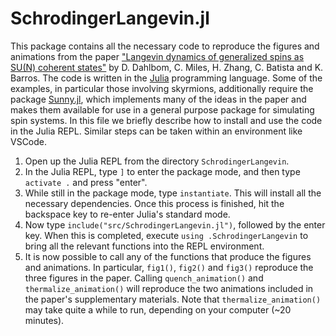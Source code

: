 # SchrodingerLangevin.jl

This package contains all the necessary code to reproduce the figures and animations from the paper ["Langevin dynamics of generalized spins as SU(N) coherent states"](https://arxiv.org/abs/2209.01265) by D. Dahlbom, C. Miles, H. Zhang, C. Batista and K. Barros. The code is written in the [Julia](https://julialang.org/) programming language. Some of the examples, in particular those involving skyrmions, additionally require the package [Sunny.jl](https://github.com/SunnySuite/Sunny.jl), which implements many of the ideas in the paper and makes them available for use in a general purpose package for simulating spin systems. In this file we briefly describe how to install and use the code in the Julia REPL. Similar steps can be taken within an environment like VSCode.

1. Open up the Julia REPL from the directory `SchrodingerLangevin`.
2. In the Julia REPL, type `]` to enter the package mode, and then type `activate .` and press "enter". 
3. While still in the package mode, type `instantiate`. This will install all the necessary dependencies. Once this process is finished, hit the backspace key to re-enter Julia's standard mode. 
4. Now type `include("src/SchrodingerLangevin.jl")`, followed by the enter key. When this is completed, execute `using .SchrodingerLangevin` to bring all the relevant functions into the REPL environment.
5. It is now possible to call any of the functions that produce the figures and animations. In particular, `fig1()`, `fig2()` and `fig3()` reproduce the three figures in the paper. Calling `quench_animation()` and `thermalize_animation()` will reproduce the two animations included in the paper's supplementary materials. Note that `thermalize_animation()` may take quite a while to run, depending on your computer (~20 minutes).